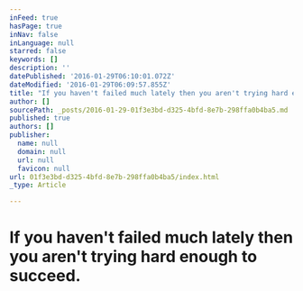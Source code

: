 ```yaml
---
inFeed: true
hasPage: true
inNav: false
inLanguage: null
starred: false
keywords: []
description: ''
datePublished: '2016-01-29T06:10:01.072Z'
dateModified: '2016-01-29T06:09:57.855Z'
title: "If you haven't failed much lately then you aren't trying hard enough to succeed."
author: []
sourcePath: _posts/2016-01-29-01f3e3bd-d325-4bfd-8e7b-298ffa0b4ba5.md
published: true
authors: []
publisher:
  name: null
  domain: null
  url: null
  favicon: null
url: 01f3e3bd-d325-4bfd-8e7b-298ffa0b4ba5/index.html
_type: Article

---
```

# If you haven't failed much lately then you aren't trying hard enough to succeed.